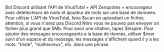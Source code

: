 Bot Discord utilisant l'API de VirusTotal + API Zenquotes + encourageur avec detetecteurs de mots et ajouteur de mots sur une base de donnees.
Pour utiliser L'API de VirusTotal, faire $scan en uploadant un fichier, attention, si vous n'avez pas Discord Nitro vous ne pouvez pas envoyer un fichier plus grand que 5Mb.
Pour avoir une citation, tapez $inspire.
Pour ajouter des messages encourageants a la base de donnes, utiliser $new suivi d'un espace et du message, les messages s'affichent quand il y a les mots: "triste", "malheureux", etc. dans une phrase.
